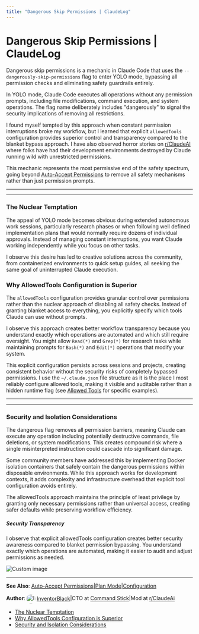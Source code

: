 ```yaml
---
title: "Dangerous Skip Permissions | ClaudeLog"
---
```


# Dangerous Skip Permissions | ClaudeLog

Dangerous skip permissions is a mechanic in Claude Code that uses the `--dangerously-skip-permissions` flag to enter YOLO mode, bypassing all permission checks and eliminating safety guardrails entirely.

In YOLO mode, Claude Code executes all operations without any permission prompts, including file modifications, command execution, and system operations. The flag name deliberately includes "dangerously" to signal the security implications of removing all restrictions.

I found myself tempted by this approach when constant permission interruptions broke my workflow, but I learned that explicit `allowedTools` configuration provides superior control and transparency compared to the blanket bypass approach. I have also observed horror stories on [r/ClaudeAI](https://www.reddit.com/r/ClaudeAI/) where folks have had their development environments destroyed by Claude running wild with unrestricted permissions.

This mechanic represents the most permissive end of the safety spectrum, going beyond [Auto-Accept Permissions](/mechanics/auto-accept-permissions/) to remove all safety mechanisms rather than just permission prompts.

* * *

* * *

### The Nuclear Temptation[​](#the-nuclear-temptation "Direct link to The Nuclear Temptation")

The appeal of YOLO mode becomes obvious during extended autonomous work sessions, particularly research phases or when following well defined implementation plans that would normally require dozens of individual approvals. Instead of managing constant interruptions, you want Claude working independently while you focus on other tasks.

I observe this desire has led to creative solutions across the community, from containerized environments to quick setup guides, all seeking the same goal of uninterrupted Claude execution.

### Why AllowedTools Configuration is Superior[​](#why-allowedtools-configuration-is-superior "Direct link to Why AllowedTools Configuration is Superior")

The `allowedTools` configuration provides granular control over permissions rather than the nuclear approach of disabling all safety checks. Instead of granting blanket access to everything, you explicitly specify which tools Claude can use without prompts.

I observe this approach creates better workflow transparency because you understand exactly which operations are automated and which still require oversight. You might allow `Read(*)` and `Grep(*)` for research tasks while maintaining prompts for `Bash(*)` and `Edit(*)` operations that modify your system.

This explicit configuration persists across sessions and projects, creating consistent behavior without the security risks of completely bypassed permissions. I use the `~/.claude.json` file structure as it is the place I most reliably configure allowed tools, making it visible and auditable rather than a hidden runtime flag (see [Allowed Tools](/configuration/#allowed-tools) for specific examples).

* * *

* * *

### Security and Isolation Considerations[​](#security-and-isolation-considerations "Direct link to Security and Isolation Considerations")

The dangerous flag removes all permission barriers, meaning Claude can execute any operation including potentially destructive commands, file deletions, or system modifications. This creates compound risk where a single misinterpreted instruction could cascade into significant damage.

Some community members have addressed this by implementing Docker isolation containers that safely contain the dangerous permissions within disposable environments. While this approach works for development contexts, it adds complexity and infrastructure overhead that explicit tool configuration avoids entirely.

The allowedTools approach maintains the principle of least privilege by granting only necessary permissions rather than universal access, creating safer defaults while preserving workflow efficiency.

##### Security Transparency

I observe that explicit allowedTools configuration creates better security awareness compared to blanket permission bypassing. You understand exactly which operations are automated, making it easier to audit and adjust permissions as needed.

<img src="/img/discovery/005_scary_orange.png" alt="Custom image" style="max-width: 165px; height: auto;" />

* * *

**See Also**: [Auto-Accept Permissions](/mechanics/auto-accept-permissions/)|[Plan Mode](/mechanics/plan-mode/)|[Configuration](/configuration/)

**Author**:[<img src="/img/claudes-greatest-soldier.png" alt="InventorBlack profile" style="width: 25px; height: 25px; display: inline-block; vertical-align: middle; margin: 0 3px; border-radius: 50%;" />InventorBlack](https://www.linkedin.com/in/wilfredkasekende/)|CTO at [Command Stick](https://commandstick.com)|Mod at [r/ClaudeAi](https://reddit.com/r/ClaudeAI)

-   [The Nuclear Temptation](#the-nuclear-temptation)
-   [Why AllowedTools Configuration is Superior](#why-allowedtools-configuration-is-superior)
-   [Security and Isolation Considerations](#security-and-isolation-considerations)
